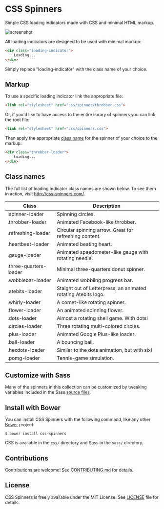 CSS Spinners
===========

Simple CSS loading indicators made with CSS and minimal HTML markup.

![screenshot](http://f.cl.ly/items/033Q0Q202X430L1S2Z0A/css-spinners.png)

All loading indicators are designed to be used with minimal markup:

```html
<div class="loading-indicator">
	Loading...
</div>
```

Simply replace "loading-indicator" with the class name of your choice.

Markup
------

To use a specific loading indicator link the appropriate file:

```html
<link rel="stylesheet" href="css/spinner/throbber.css">
```

Or, if you'd like to have access to the entire library of spinners you can link the root file:

```html
<link rel="stylesheet" href="css/spinners.css">
```

Then apply the appropriate [class name](#class-names) for the spinner of your choice to the markup:

```html
<div class="throbber-loader">
	Loading...
</div>
```

Class names
-----------

The full list of loading indicator class names are shown below. To see them in action, visit http://css-spinners.com/.

| Class                  | Description                                                    |
| ---------------------- | -------------------------------------------------------------- |
| .spinner-loader        | Spinning circles.                                              |
| .throbber-loader       | Animated Facebook-like throbber.                               |
| .refreshing-loader     | Circular spinning arrow. Great for refreshing content.         |
| .heartbeat-loader      | Animated beating heart.                                        |
| .gauge-loader          | Animated speedometer-like gauge with rotating needle.          |
| .three-quarters-loader | Minimal three-quarters donut spinner.                          |
| .wobblebar-loader      | Animated wobbling progress bar.                                |
| .atebits-loader        | Staight out of Letterpress, an animated rotating Atebits logo. |
| .whirly-loader         | A comet-like rotating spinner.                                 |
| .flower-loader         | An animated spinning flower.                                   |
| .dots-loader           | Almost a rotating shell game. With dots!                       |
| .circles-loader        | Three rotating multi-colored circles.                          |
| .plus-loader           | Animated Google Plus-like loader.                              |
| .ball-loader           | A bouncing ball.                                               |
| .hexdots-loader        | Similar to the dots animation, but with six!                   |
| .pomg-loader           | Tennis-game simulation.                                        |


Customize with Sass
-------------------

Many of the spinners in this collection can be customized by tweaking variables included in the Sass [source files](sass/spinner).


Install with Bower
------------------

You can install CSS Spinners with the following command, like any other [Bower](http://bower.io/) project:

    $ bower install css-spinners

CSS is available in the `css/` directory and Sass in the `sass/` directory.


Contributions
-------------

Contributions are welcome! See [CONTRIBUTING.md](CONTRIBUTING.md) for details.


License
-------

CSS Spinners is freely available under the MIT License. See [LICENSE](LICENSE) file for details.
